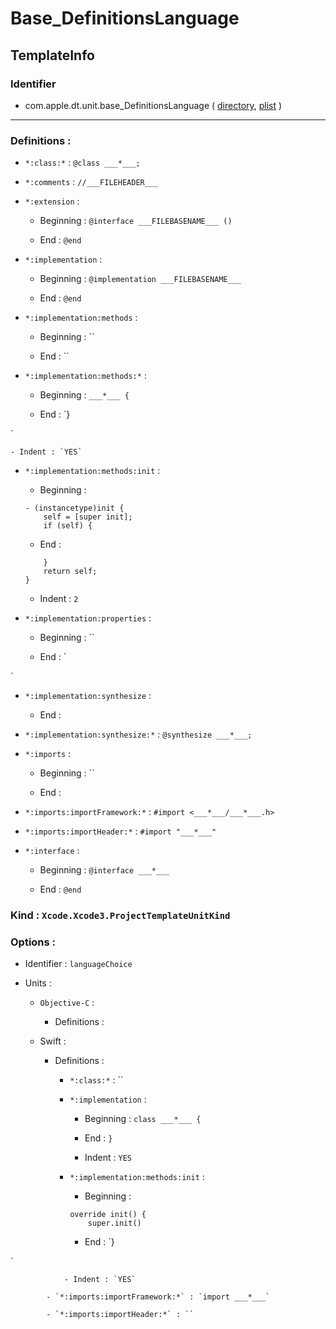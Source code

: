 # Base_DefinitionsLanguage

## TemplateInfo

### Identifier

- com.apple.dt.unit.base_DefinitionsLanguage ( [directory](/Applications/Xcode.app/Contents/Developer/Library/Xcode/Templates/Project%20Templates/Base/Base_DefinitionsLanguage.xctemplate), [plist](/Applications/Xcode.app/Contents/Developer/Library/Xcode/Templates/Project%20Templates/Base/Base_DefinitionsLanguage.xctemplate/TemplateInfo.plist) )

---

### Definitions : 

- `*:class:*` : `@class ___*___;
`

- `*:comments` : `//___FILEHEADER___
`

- `*:extension` : 

	- Beginning : `@interface ___FILEBASENAME___ ()
`

	- End : `@end
`

- `*:implementation` : 

	- Beginning : `@implementation ___FILEBASENAME___
`

	- End : `@end`

- `*:implementation:methods` : 

	- Beginning : ``

	- End : ``

- `*:implementation:methods:*` : 

	- Beginning : `___*___ {`

	- End : `}

`

	- Indent : `YES`

- `*:implementation:methods:init` : 

	- Beginning : 

	```
	- (instancetype)init {
	    self = [super init];
	    if (self) {
	```

	- End : 

	```
	    }
	    return self;
	}
	
	```

	- Indent : `2`

- `*:implementation:properties` : 

	- Beginning : ``

	- End : `

`

- `*:implementation:synthesize` : 

	- End : `
`

- `*:implementation:synthesize:*` : `@synthesize ___*___;`

- `*:imports` : 

	- Beginning : ``

	- End : `
`

- `*:imports:importFramework:*` : `#import <___*___/___*___.h>`

- `*:imports:importHeader:*` : `#import "___*___"`

- `*:interface` : 

	- Beginning : `@interface ___*___
`

	- End : `
@end
`

### Kind : `Xcode.Xcode3.ProjectTemplateUnitKind`

### Options : 

- Identifier : `languageChoice`

- Units : 

	- `Objective-C` : 

		- Definitions : 

	- Swift : 

		- Definitions : 

			- `*:class:*` : ``

			- `*:implementation` : 

				- Beginning : `class ___*___ {
`

				- End : `
}
`

				- Indent : `YES`

			- `*:implementation:methods:init` : 

				- Beginning : 

				```
				override init() {
				    super.init()
				
				```

				- End : `}

`

				- Indent : `YES`

			- `*:imports:importFramework:*` : `import ___*___`

			- `*:imports:importHeader:*` : ``